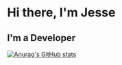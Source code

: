 # Hi there, I'm Jesse

## I'm a Developer

[![Anurag's GitHub stats](https://github-readme-stats.vercel.app/api?username=stevedzakpasu)](https://github.com/anuraghazra/github-readme-stats)
